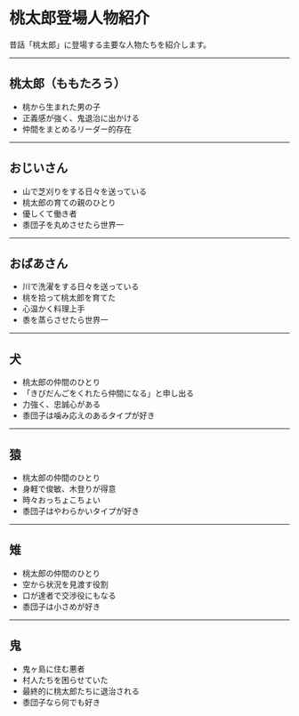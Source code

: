 # 桃太郎登場人物紹介

昔話「桃太郎」に登場する主要な人物たちを紹介します。

---

## 桃太郎（ももたろう）

- 桃から生まれた男の子
- 正義感が強く、鬼退治に出かける
- 仲間をまとめるリーダー的存在

---

## おじいさん

- 山で芝刈りをする日々を送っている
- 桃太郎の育ての親のひとり
- 優しくて働き者
- 黍団子を丸めさせたら世界一

---

## おばあさん

- 川で洗濯をする日々を送っている
- 桃を拾って桃太郎を育てた
- 心温かく料理上手
- 黍を蒸らさせたら世界一

---

## 犬

- 桃太郎の仲間のひとり
- 「きびだんごをくれたら仲間になる」と申し出る
- 力強く、忠誠心がある
- 黍団子は噛み応えのあるタイプが好き

---

## 猿

- 桃太郎の仲間のひとり
- 身軽で俊敏、木登りが得意
- 時々おっちょこちょい
- 黍団子はやわらかいタイプが好き

---

## 雉

- 桃太郎の仲間のひとり
- 空から状況を見渡す役割
- 口が達者で交渉役にもなる
- 黍団子は小さめが好き

---

## 鬼

- 鬼ヶ島に住む悪者
- 村人たちを困らせていた
- 最終的に桃太郎たちに退治される
- 黍団子なら何でも好き
